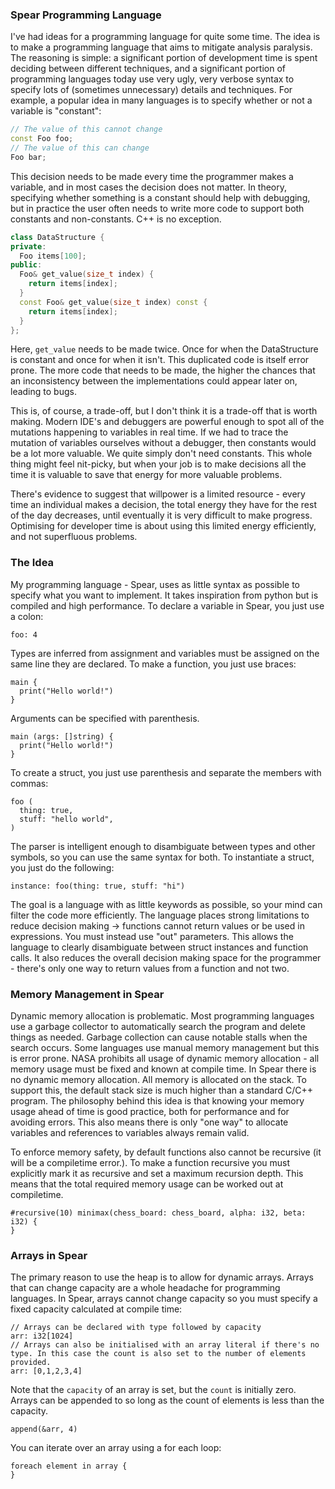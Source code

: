 ### Spear Programming Language

I've had ideas for a programming language for quite some time. The idea is to make a programming language that aims to mitigate analysis paralysis. The reasoning is simple: a significant portion of development time is spent deciding between different techniques, and a significant portion of programming languages today use very ugly, very verbose syntax to specify lots of (sometimes unnecessary)
details and techniques. For example, a popular idea in many languages is to specify whether or not a variable is "constant": 

```C++
// The value of this cannot change
const Foo foo;
// The value of this can change
Foo bar;
```

This decision needs to be made every time the programmer makes a variable, and in most cases the decision does not matter. In theory, specifying whether something is a constant should help with debugging, but in practice the user often needs to write more code to support both constants and non-constants. C++ is no exception. 

```C++
class DataStructure {
private:
  Foo items[100];
public:
  Foo& get_value(size_t index) {
    return items[index];
  }
  const Foo& get_value(size_t index) const {
    return items[index];
  }
};
```
Here, `get_value` needs to be made twice. Once for when the DataStructure is constant and once for when it isn't. This duplicated code is itself error prone. 
The more code that needs to be made, the higher the chances that an inconsistency between the implementations could appear later on, leading to bugs. 

This is, of course, a trade-off, but I don't think it is a trade-off that is worth making. Modern IDE's and debuggers are powerful enough to spot all of the mutations happening to variables in real time. If we had to trace the mutation of variables ourselves without a debugger, then constants would be a lot more valuable. We quite simply don't need constants. This whole thing might feel nit-picky, but when your job is to make decisions all the time it is valuable to save that energy for more valuable problems. 

There's evidence to suggest that willpower is a limited resource - every time an individual makes a decision, the total energy they have for the rest of the day decreases, until eventually it is very difficult to make progress. Optimising for developer time is about using this limited energy efficiently, and not superfluous problems.

### The Idea

My programming language - Spear, uses as little syntax as possible to specify what you want to implement. It takes inspiration from python but is compiled and high performance.
To declare a variable in Spear, you just use a colon: 

```
foo: 4
```

Types are inferred from assignment and variables must be assigned on the same line they are declared. To make a function, you just use braces:
```
main {
  print("Hello world!")
}
```
Arguments can be specified with parenthesis. 
```
main (args: []string) {
  print("Hello world!")
}
```
To create a struct, you just use parenthesis and separate the members with commas:
```
foo (
  thing: true,
  stuff: "hello world",
)
```
The parser is intelligent enough to disambiguate between types and other symbols, so you can use the same syntax for both. To instantiate a struct, you just
do the following: 
```
instance: foo(thing: true, stuff: "hi")
```

The goal is a language with as little keywords as possible, so your mind can filter the code more efficiently. The language places strong limitations to reduce 
decision making -> functions cannot return values or be used in expressions. You must instead use "out" parameters. This allows the language to clearly disambiguate between struct instances and function calls. It also reduces the overall decision making space for the programmer - there's only one way to return values from a function and not two. 

### Memory Management in Spear 

Dynamic memory allocation is problematic. Most programming languages use a garbage collector to automatically search the program and delete things as needed. Garbage collection can cause notable stalls when the search occurs. Some languages use manual memory management but this is error prone. NASA prohibits all usage of dynamic memory allocation - all memory usage must be fixed and known at compile time. In Spear there is no dynamic memory allocation. All memory is allocated on the stack. To support this, the default stack size is much higher than a standard C/C++ program. The philosophy behind this idea is that knowing your memory usage ahead of time is good practice, both for performance and for avoiding errors. This also means there is only "one way" to allocate variables and references to variables always remain valid. 

To enforce memory safety, by default functions also cannot be recursive (it will be a compiletime error.). To make a function recursive you must explicitly mark it as recursive and set a maximum recursion depth. This means that the total required memory usage can be worked out at compiletime.
```
#recursive(10) minimax(chess_board: chess_board, alpha: i32, beta: i32) {
}
```
### Arrays in Spear

The primary reason to use the heap is to allow for dynamic arrays. Arrays that can change capacity are a whole headache for programming languages. In Spear, arrays cannot change capacity so you must specify a fixed capacity calculated at compile time: 

```
// Arrays can be declared with type followed by capacity
arr: i32[1024]
// Arrays can also be initialised with an array literal if there's no type. In this case the count is also set to the number of elements provided.
arr: [0,1,2,3,4]
```
Note that the `capacity` of an array is set, but the `count` is initially zero. Arrays can be appended to so long as the count of elements is less than the capacity.
```
append(&arr, 4)
```
You can iterate over an array using a for each loop:
```
foreach element in array {
}
```
